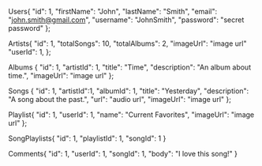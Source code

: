 Users{
    "id": 1,
    "firstName": "John",
    "lastName": "Smith",
    "email": "john.smith@gmail.com",
    "username": "JohnSmith",
    "password": "secret password"
};

Artists{
    "id": 1,
    "totalSongs": 10,
    "totalAlbums": 2,
    "imageUrl": "image url"
    "userId": 1,
};

Albums {
    "id": 1,
    "artistId": 1,
    "title": "Time",
    "description": "An album about time.",
    "imageUrl": "image url"
};

Songs {
    "id": 1,
    "artistId":1,
    "albumId": 1,
    "title": "Yesterday",
    "description": "A song about the past.",
    "url": "audio url",
    "imageUrl": "image url"
};

Playlist{
    "id": 1,
    "userId": 1,
    "name": "Current Favorites",
    "imageUrl": "image url"
};

SongPlaylists{
    "id": 1,
    "playlistId": 1,
    "songId": 1
}

Comments{
    "id": 1,
    "userId": 1,
    "songId": 1,
    "body": "I love this song!"
}
